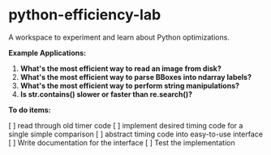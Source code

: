 # python-efficiency-lab

A workspace to experiment and learn about Python optimizations.

**Example Applications:**

  1. **What's the most efficient way to read an image from disk?**
  2. **What's the most efficient way to parse BBoxes into ndarray labels?**
  3. **What's the most efficient way to perform string manipulations?**
  4. **Is str.contains() slower or faster than re.search()?**

**To do items:**

  [ ] read through old timer code
  [ ] implement desired timing code for a single simple comparison
  [ ] abstract timing code into easy-to-use interface
  [ ] Write documentation for the interface
  [ ] Test the implementation
